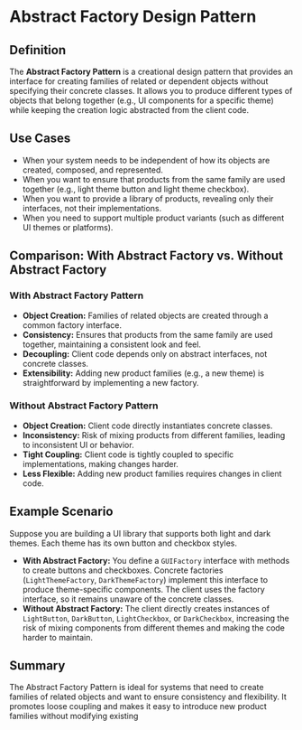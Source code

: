 # Abstract Factory Design Pattern

## Definition

The **Abstract Factory Pattern** is a creational design pattern that provides an interface for creating families of related or dependent objects without specifying their concrete classes. It allows you to produce different types of objects that belong together (e.g., UI components for a specific theme) while keeping the creation logic abstracted from the client code.

## Use Cases

- When your system needs to be independent of how its objects are created, composed, and represented.
- When you want to ensure that products from the same family are used together (e.g., light theme button and light theme checkbox).
- When you want to provide a library of products, revealing only their interfaces, not their implementations.
- When you need to support multiple product variants (such as different UI themes or platforms).

## Comparison: With Abstract Factory vs. Without Abstract Factory

### With Abstract Factory Pattern

- **Object Creation:** Families of related objects are created through a common factory interface.
- **Consistency:** Ensures that products from the same family are used together, maintaining a consistent look and feel.
- **Decoupling:** Client code depends only on abstract interfaces, not concrete classes.
- **Extensibility:** Adding new product families (e.g., a new theme) is straightforward by implementing a new factory.

### Without Abstract Factory Pattern

- **Object Creation:** Client code directly instantiates concrete classes.
- **Inconsistency:** Risk of mixing products from different families, leading to inconsistent UI or behavior.
- **Tight Coupling:** Client code is tightly coupled to specific implementations, making changes harder.
- **Less Flexible:** Adding new product families requires changes in client code.

## Example Scenario

Suppose you are building a UI library that supports both light and dark themes. Each theme has its own button and checkbox styles.
- **With Abstract Factory:** You define a `GUIFactory` interface with methods to create buttons and checkboxes. Concrete factories (`LightThemeFactory`, `DarkThemeFactory`) implement this interface to produce theme-specific components. The client uses the factory interface, so it remains unaware of the concrete classes.
- **Without Abstract Factory:** The client directly creates instances of `LightButton`, `DarkButton`, `LightCheckbox`, or `DarkCheckbox`, increasing the risk of mixing components from different themes and making the code harder to maintain.

## Summary

The Abstract Factory Pattern is ideal for systems that need to create families of related objects and want to ensure consistency and flexibility. It promotes loose coupling and makes it easy to introduce new product families without modifying existing